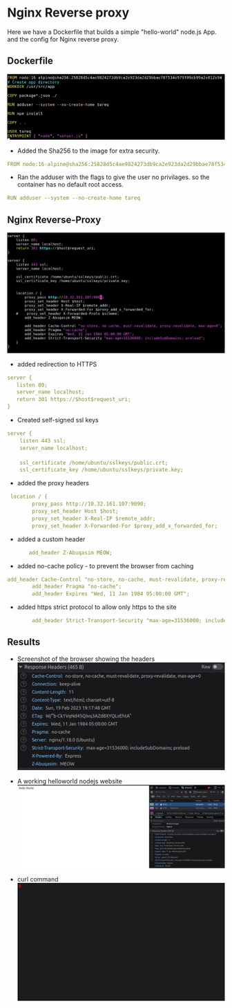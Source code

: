 # Nginx Reverse proxy 
Here we have a Dockerfile that builds a simple "hello-world" node.js App. and the config for Nginx reverse proxy.
## Dockerfile
 ![DockerFile](./images/dockerfile.png)
- Added the Sha256 to the image for extra security.
```yaml
FROM node:16-alpine@sha256:25828d5c4ae9824273db9ca2e923da2d29bbae78f534e979f09eb99a2e812e94
```
- Ran the adduser with the flags to give the user no privilages. so the container has no default root access.
```yaml
RUN adduser --system --no-create-home tareq
```
## Nginx Reverse-Proxy
 ![Nginx](./images/nginx-config.png)
 - added redirection to HTTPS 
 ```yaml
server {
    listen 80;
    server_name localhost;
    return 301 https://$host$request_uri;
}

```
- Created self-signed ssl keys 
```yaml
server {
    listen 443 ssl;
    server_name localhost;

    ssl_certificate /home/ubuntu/sslkeys/public.crt;
    ssl_certificate_key /home/ubuntu/sslkeys/private.key;

```
- added the proxy headers

```yaml
 location / {
        proxy_pass http://10.32.161.107:9090;
        proxy_set_header Host $host;
        proxy_set_header X-Real-IP $remote_addr;
        proxy_set_header X-Forwarded-For $proxy_add_x_forwarded_for;
```
 - added a custom header
 ```yaml
        add_header Z-Abuqasim MEOW;
```
- added no-cache policy - to prevent the browser from caching
```yaml
add_header Cache-Control "no-store, no-cache, must-revalidate, proxy-revalidate, max-age=0";
        add_header Pragma "no-cache";
        add_header Expires "Wed, 11 Jan 1984 05:00:00 GMT";
```
- added https strict protocol to allow only https to the site
```yaml
        add_header Strict-Transport-Security "max-age=31536000; includeSubDomains; preload";
```

## Results
- Screenshot of the browser showing the headers
![browser](./images/SSntwrktab.png)

- A working helloworld nodejs website
![hello](./images/hello-world.png)

- curl command
![curl](./Gif/index.gif)
